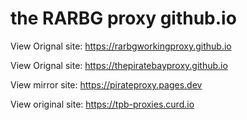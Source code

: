 # the RARBG proxy github.io

View Orignal site: https://rarbgworkingproxy.github.io

View Orignal site: https://thepiratebayproxy.github.io

View mirror site: https://pirateproxy.pages.dev

View original site: https://tpb-proxies.curd.io


